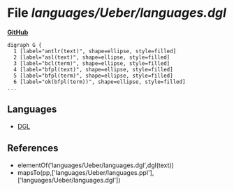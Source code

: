 # File _languages/Ueber/languages.dgl_
**[GitHub](https://github.com/softlang/yas/blob/master/languages/Ueber/languages.dgl)**
```
digraph G {
  1 [label="antlr(text)", shape=ellipse, style=filled]
  2 [label="asl(text)", shape=ellipse, style=filled]
  3 [label="bcl(term)", shape=ellipse, style=filled]
  4 [label="bfpl(text)", shape=ellipse, style=filled]
  5 [label="bfpl(term)", shape=ellipse, style=filled]
  6 [label="ok(bfpl(term))", shape=ellipse, style=filled]
...
```

## Languages
* [DGL](../languages/DGL.md)

## References
* elementOf('languages/Ueber/languages.dgl',dgl(text))
* mapsTo(pp,['languages/Ueber/languages.ppl'],['languages/Ueber/languages.dgl'])
